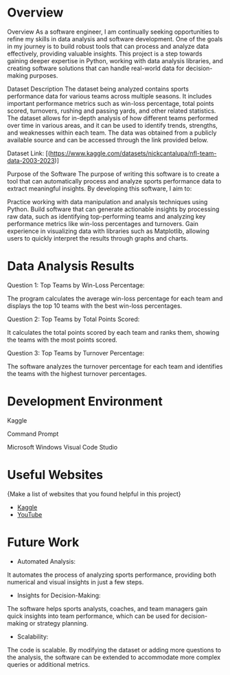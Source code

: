# Overview

Overview
As a software engineer, I am continually seeking opportunities to refine my skills in data analysis and software development. One of the goals in my journey is to build robust tools that can process and analyze data effectively, providing valuable insights. This project is a step towards gaining deeper expertise in Python, working with data analysis libraries, and creating software solutions that can handle real-world data for decision-making purposes.

Dataset Description
The dataset being analyzed contains sports performance data for various teams across multiple seasons. It includes important performance metrics such as win-loss percentage, total points scored, turnovers, rushing and passing yards, and other related statistics. The dataset allows for in-depth analysis of how different teams performed over time in various areas, and it can be used to identify trends, strengths, and weaknesses within each team. The data was obtained from a publicly available source and can be accessed through the link provided below.

Dataset Link: [(https://www.kaggle.com/datasets/nickcantalupa/nfl-team-data-2003-2023)]

Purpose of the Software
The purpose of writing this software is to create a tool that can automatically process and analyze sports performance data to extract meaningful insights. By developing this software, I aim to:

Practice working with data manipulation and analysis techniques using Python.
Build software that can generate actionable insights by processing raw data, such as identifying top-performing teams and analyzing key performance metrics like win-loss percentages and turnovers.
Gain experience in visualizing data with libraries such as Matplotlib, allowing users to quickly interpret the results through graphs and charts.

# Data Analysis Results


Question 1: Top Teams by Win-Loss Percentage:

The program calculates the average win-loss percentage for each team and displays the top 10 teams with the best win-loss percentages.

Question 2: Top Teams by Total Points Scored:

It calculates the total points scored by each team and ranks them, showing the teams with the most points scored.

Question 3: Top Teams by Turnover Percentage:

The software analyzes the turnover percentage for each team and identifies the teams with the highest turnover percentages.

# Development Environment

Kaggle 

Command Prompt

Microsoft Windows Visual Code Studio

# Useful Websites

{Make a list of websites that you found helpful in this project}
* [Kaggle](http://www.Kaggle.com)
* [YouTube](http://www.youtube.com)

# Future Work

* Automated Analysis:

It automates the process of analyzing sports performance, providing both numerical and visual insights in just a few steps.

* Insights for Decision-Making:

The software helps sports analysts, coaches, and team managers gain quick insights into team performance, which can be used for decision-making or strategy planning.

* Scalability:

The code is scalable. By modifying the dataset or adding more questions to the analysis, the software can be extended to accommodate more complex queries or additional metrics.